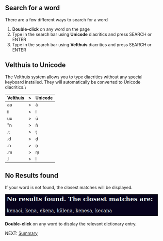## Search for a word

There are a few different ways to search for a word
1. **Double-click** on any word on the page
2. Type in the search bar using **Unicode** diacritics and press SEARCH or ENTER
3. Type in the search bar using **Velthuis** diacritics and press SEARCH or ENTER

## Velthuis to Unicode
The Velthuis system allows you to type diacritics without any special keyboard installed. They will automatically be converted to Unicode diacritics.\

|Velthuis|>|Unicode|
|----|---|---|
| aa | > | ā |
| ii | > | ī |
| uu | > | ū |
| "n | > | ṅ |  
| .t | > | ṭ |
| .d | > | ḍ |
| .n | > | ṇ |
| .m | > | ṃ |
 |.l | > | ḷ |



## No Results found
If your word is not found, the closest matches will be displayed.

![no results found](pics/www.dpdict.net/dpdict_no_results_found.png)

**Double-click** on any word to display the relevant dictionary entry. 

NEXT: [Summary](dpdict_summary.md)